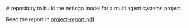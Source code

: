 A repository to build the netlogo model for a multi agent systems project. 

Read the report in [project-report.pdf](project-report.pdf)
